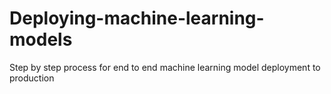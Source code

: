 # Deploying-machine-learning-models
Step by step process for end to end machine learning model deployment to production
